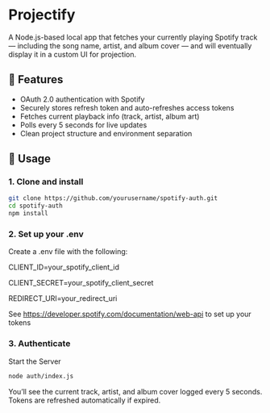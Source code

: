 # Projectify

A Node.js-based local app that fetches your currently playing Spotify track — including the song name, artist, and album cover — and will eventually display it in a custom UI for projection.

## 🚀 Features

- OAuth 2.0 authentication with Spotify
- Securely stores refresh token and auto-refreshes access tokens
- Fetches current playback info (track, artist, album art)
- Polls every 5 seconds for live updates
- Clean project structure and environment separation

## 🧪 Usage

### 1. Clone and install

```bash
git clone https://github.com/yourusername/spotify-auth.git
cd spotify-auth
npm install
```

### 2. Set up your .env
Create a .env file with the following:

CLIENT_ID=your_spotify_client_id

CLIENT_SECRET=your_spotify_client_secret

REDIRECT_URI=your_redirect_uri

See https://developer.spotify.com/documentation/web-api to set up your tokens

### 3. Authenticate
Start the Server

```bash
node auth/index.js
```
You’ll see the current track, artist, and album cover logged every 5 seconds. Tokens are refreshed automatically if expired.
